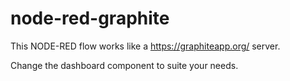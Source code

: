 # node-red-graphite

This NODE-RED flow works like a https://graphiteapp.org/ server.

Change the dashboard component to suite your needs.

